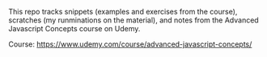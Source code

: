 This repo tracks snippets (examples and exercises from the course), scratches (my runminations on the material), and notes from the Advanced Javascript Concepts course on Udemy.

Course:
https://www.udemy.com/course/advanced-javascript-concepts/
